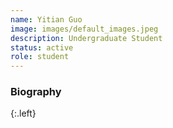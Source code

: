 ```yaml
---
name: Yitian Guo
image: images/default_images.jpeg
description: Undergraduate Student
status: active
role: student
---
```


### Biography
{:.left}

